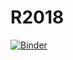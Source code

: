 # R2018
[![Binder](https://mybinder.org/badge.svg)](https://mybinder.org/v2/gh/fleclercq/R2018/master?filepath=DTLGraphiquesBase.ipynb)
